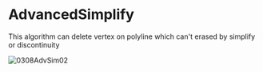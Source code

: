 # AdvancedSimplify
This algorithm can delete vertex on polyline which can't erased by simplify or discontinuity

![0308AdvSim02](https://user-images.githubusercontent.com/39527133/223638287-d3e479b1-12cb-44e4-ab05-68613bf034ec.png)
